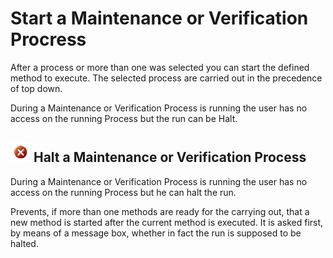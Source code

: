 # Start a Maintenance or Verification Procress

After a process or more than one was selected you can start the defined method to execute. The selected process are carried out in the precedence of top down.

During a Maintenance or Verification Process is running the user has no access on the running Process but the run can be Halt.

## ![](<../../../.gitbook/assets/image (16) (1) (1).png>) Halt a Maintenance or Verification Process

During a Maintenance or Verification Process is running the user has no access on the running Process but he can halt the run.

Prevents, if more than one methods are ready for the carrying out, that a new method is started after the current method is executed. It is asked first, by means of a message box, whether in fact the run is supposed to be halted.

